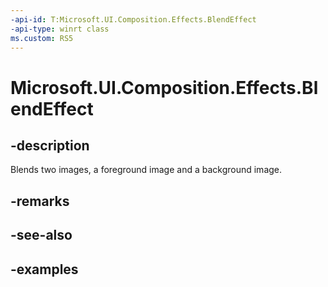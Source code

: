 ```yaml
---
-api-id: T:Microsoft.UI.Composition.Effects.BlendEffect
-api-type: winrt class
ms.custom: RS5
---
```


<!-- Class syntax.
public class BlendEffect : IGraphicsEffect, IGraphicsEffectSource
-->

# Microsoft.UI.Composition.Effects.BlendEffect

## -description
Blends two images, a foreground image and a background image.

## -remarks

## -see-also

## -examples

